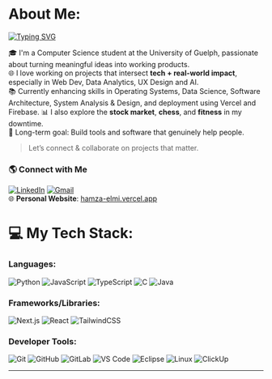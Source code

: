  # About Me:
[![Typing SVG](https://readme-typing-svg.demolab.com?font=Fira+Code&duration=5020&pause=1006&width=529&lines=Hi+%F0%9F%91%8B%2C+I'm+Hamza;Current+University+Student+at+UoG)](https://git.io/typing-svg)

🎓 I'm a Computer Science student at the University of Guelph, passionate about turning meaningful ideas into working products.  
🌐 I love working on projects that intersect **tech + real-world impact**, especially in Web Dev, Data Analytics, UX Design and AI.  
📚 Currently enhancing skills in Operating Systems, Data Science, Software Architecture, System Analysis & Design, and deployment using Vercel and Firebase.
📊 I also explore the **stock market**, **chess**, and **fitness** in my downtime.  
🧠 Long-term goal: Build tools and software that genuinely help people.

> Let’s connect & collaborate on projects that matter.


### **🌎 Connect with Me**
[![LinkedIn](https://img.shields.io/badge/LinkedIn-0077B5?style=for-the-badge&logo=linkedin&logoColor=white)](https://www.linkedin.com/in/hamza-elmi-b9827a231/) 
[![Gmail](https://img.shields.io/badge/Gmail-D14836?style=for-the-badge&logo=gmail&logoColor=white)](mailto:hamzaelmi067@gmail.com)  
🌐 **Personal Website**: [hamza-elmi.vercel.app](https://hamza-elmi.vercel.app/)

# 💻 My Tech Stack:
### Languages:
![Python](https://img.shields.io/badge/python-3670A0?style=for-the-badge&logo=python&logoColor=ffdd54) ![JavaScript](https://img.shields.io/badge/javascript-%23323330.svg?style=for-the-badge&logo=javascript&logoColor=%23F7DF1E) ![TypeScript](https://img.shields.io/badge/typescript-%23007ACC.svg?style=for-the-badge&logo=typescript&logoColor=white) ![C](https://img.shields.io/badge/c-%2300599C.svg?style=for-the-badge&logo=c&logoColor=white) ![Java](https://img.shields.io/badge/java-%23ED8B00.svg?style=for-the-badge&logo=openjdk&logoColor=white)

### Frameworks/Libraries:
![Next.js](https://img.shields.io/badge/Next.js-%23000000.svg?style=for-the-badge&logo=next.js&logoColor=white) ![React](https://img.shields.io/badge/react-%2320232a.svg?style=for-the-badge&logo=react&logoColor=%2361DAFB) ![TailwindCSS](https://img.shields.io/badge/tailwindcss-%2338B2AC.svg?style=for-the-badge&logo=tailwind-css&logoColor=white)

### Developer Tools:
![Git](https://img.shields.io/badge/git-%23F05033.svg?style=for-the-badge&logo=git&logoColor=white) ![GitHub](https://img.shields.io/badge/github-%23121011.svg?style=for-the-badge&logo=github&logoColor=white) ![GitLab](https://img.shields.io/badge/gitlab-%23FC6D26.svg?style=for-the-badge&logo=gitlab&logoColor=white) ![VS Code](https://img.shields.io/badge/VS%20Code-%23007ACC.svg?style=for-the-badge&logo=visual-studio-code&logoColor=white) ![Eclipse](https://img.shields.io/badge/eclipse-%232C2255.svg?style=for-the-badge&logo=eclipse&logoColor=white) ![Linux](https://img.shields.io/badge/linux-%23FCC624.svg?style=for-the-badge&logo=linux&logoColor=black) ![ClickUp](https://img.shields.io/badge/clickup-%23FF61F6.svg?style=for-the-badge&logo=clickup&logoColor=white)

<!--### **📊 GitHub Stats**
<div align="left">
  <img src="https://github-readme-stats.vercel.app/api?username=hamzaelmi068&theme=algolia&hide_border=false&include_all_commits=false&count_private=false&hide_rank=true" />
</div>  -->

<!--
<div align="center">
  <img src="https://github-readme-streak-stats.herokuapp.com/?user=hamzaelmi068&theme=algolia&hide_border=false" />
  <img src="https://github-readme-stats.vercel.app/api/top-langs/?username=hamzaelmi068&theme=algolia&hide_border=false&include_all_commits=false&count_private=false&layout=compact" />
</div>
-->
---

<!--### **💡 Reflection**
> _"From it We created you, and in it We will return you, and from it We will bring you out, time after time."_ (20:55 ۞)  
<!-- All praise to the almighty ٱللَّٰه (swt)! -->


